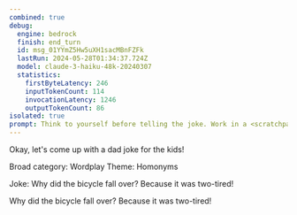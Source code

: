 ```yaml
---
combined: true
debug:
  engine: bedrock
  finish: end_turn
  id: msg_01YYmZ5Hw5uXH1sacMBnFZFk
  lastRun: 2024-05-28T01:34:37.724Z
  model: claude-3-haiku-48k-20240307
  statistics:
    firstByteLatency: 246
    inputTokenCount: 114
    invocationLatency: 1246
    outputTokenCount: 86
isolated: true
prompt: Think to yourself before telling the joke. Work in a <scratchpad></scratchpad> block. First, decide on a broad category for the joke. Then, decide on a theme for the joke. Finally, tell the joke. The joke should be short and direct. Put your response in <joke></joke>.
---
```


Okay, let's come up with a dad joke for the kids!

<scratchpad>
Broad category: Wordplay
Theme: Homonyms

Joke: Why did the bicycle fall over? Because it was two-tired!
</scratchpad>

<joke>
Why did the bicycle fall over? Because it was two-tired!
</joke>